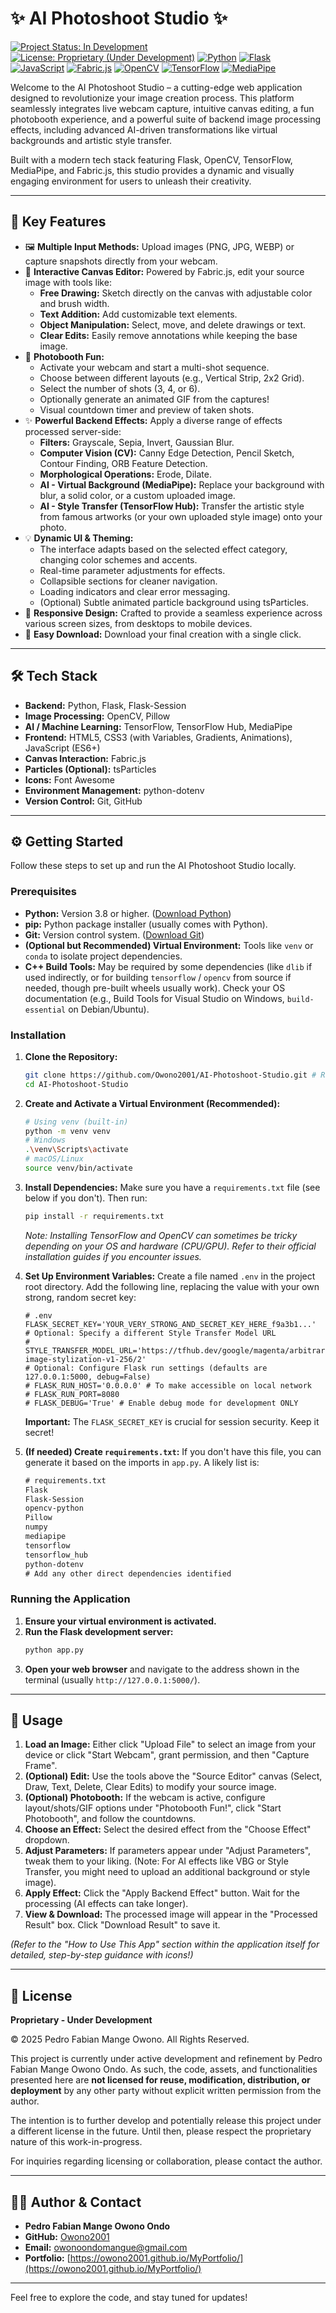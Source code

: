 # ✨ AI Photoshoot Studio ✨

[![Project Status: In Development](https://img.shields.io/badge/status-in%20development-yellow?style=for-the-badge)](https://github.com/Owono2001/AI-Photoshoot-Studio) <!-- Replace with your actual repo link later -->
[![License: Proprietary (Under Development)](https://img.shields.io/badge/License-Proprietary-red?style=for-the-badge)](./LICENSE)
[![Python](https://img.shields.io/badge/Python-3.x-blue?style=for-the-badge&logo=python&logoColor=white)](https://www.python.org/)
[![Flask](https://img.shields.io/badge/Flask-Web%20Framework-green?style=for-the-badge&logo=flask&logoColor=white)](https://flask.palletsprojects.com/)
[![JavaScript](https://img.shields.io/badge/JavaScript-ES6+-yellow?style=for-the-badge&logo=javascript&logoColor=black)](https://developer.mozilla.org/en-US/docs/Web/JavaScript)
[![Fabric.js](https://img.shields.io/badge/Fabric.js-Canvas%20Magic-orange?style=for-the-badge)](http://fabricjs.com/)
[![OpenCV](https://img.shields.io/badge/OpenCV-Image%20Processing-blueviolet?style=for-the-badge&logo=opencv&logoColor=white)](https://opencv.org/)
[![TensorFlow](https://img.shields.io/badge/TensorFlow-AI%20Power-orange?style=for-the-badge&logo=tensorflow&logoColor=white)](https://www.tensorflow.org/)
[![MediaPipe](https://img.shields.io/badge/MediaPipe-Vision%20AI-green?style=for-the-badge&logo=google&logoColor=white)](https://developers.google.com/mediapipe)

<!-- Optional: Add a captivating screenshot or GIF here! -->
<!-- ![AI Photoshoot Studio Demo](path/to/your/screenshot_or_demo.gif) -->

Welcome to the AI Photoshoot Studio – a cutting-edge web application designed to revolutionize your image creation process. This platform seamlessly integrates live webcam capture, intuitive canvas editing, a fun photobooth experience, and a powerful suite of backend image processing effects, including advanced AI-driven transformations like virtual backgrounds and artistic style transfer.

Built with a modern tech stack featuring Flask, OpenCV, TensorFlow, MediaPipe, and Fabric.js, this studio provides a dynamic and visually engaging environment for users to unleash their creativity.

---

## 🚀 Key Features

*   🖼️ **Multiple Input Methods:** Upload images (PNG, JPG, WEBP) or capture snapshots directly from your webcam.
*   🎨 **Interactive Canvas Editor:** Powered by Fabric.js, edit your source image with tools like:
    *   **Free Drawing:** Sketch directly on the canvas with adjustable color and brush width.
    *   **Text Addition:** Add customizable text elements.
    *   **Object Manipulation:** Select, move, and delete drawings or text.
    *   **Clear Edits:** Easily remove annotations while keeping the base image.
*   📸 **Photobooth Fun:**
    *   Activate your webcam and start a multi-shot sequence.
    *   Choose between different layouts (e.g., Vertical Strip, 2x2 Grid).
    *   Select the number of shots (3, 4, or 6).
    *   Optionally generate an animated GIF from the captures!
    *   Visual countdown timer and preview of taken shots.
*   ✨ **Powerful Backend Effects:** Apply a diverse range of effects processed server-side:
    *   **Filters:** Grayscale, Sepia, Invert, Gaussian Blur.
    *   **Computer Vision (CV):** Canny Edge Detection, Pencil Sketch, Contour Finding, ORB Feature Detection.
    *   **Morphological Operations:** Erode, Dilate.
    *   **AI - Virtual Background (MediaPipe):** Replace your background with blur, a solid color, or a custom uploaded image.
    *   **AI - Style Transfer (TensorFlow Hub):** Transfer the artistic style from famous artworks (or your own uploaded style image) onto your photo.
*   💡 **Dynamic UI & Theming:**
    *   The interface adapts based on the selected effect category, changing color schemes and accents.
    *   Real-time parameter adjustments for effects.
    *   Collapsible sections for cleaner navigation.
    *   Loading indicators and clear error messaging.
    *   (Optional) Subtle animated particle background using tsParticles.
*   📱 **Responsive Design:** Crafted to provide a seamless experience across various screen sizes, from desktops to mobile devices.
*   💾 **Easy Download:** Download your final creation with a single click.

---

## 🛠️ Tech Stack

*   **Backend:** Python, Flask, Flask-Session
*   **Image Processing:** OpenCV, Pillow
*   **AI / Machine Learning:** TensorFlow, TensorFlow Hub, MediaPipe
*   **Frontend:** HTML5, CSS3 (with Variables, Gradients, Animations), JavaScript (ES6+)
*   **Canvas Interaction:** Fabric.js
*   **Particles (Optional):** tsParticles
*   **Icons:** Font Awesome
*   **Environment Management:** python-dotenv
*   **Version Control:** Git, GitHub

---

## ⚙️ Getting Started

Follow these steps to set up and run the AI Photoshoot Studio locally.

### Prerequisites

*   **Python:** Version 3.8 or higher. ([Download Python](https://www.python.org/downloads/))
*   **pip:** Python package installer (usually comes with Python).
*   **Git:** Version control system. ([Download Git](https://git-scm.com/downloads))
*   **(Optional but Recommended) Virtual Environment:** Tools like `venv` or `conda` to isolate project dependencies.
*   **C++ Build Tools:** May be required by some dependencies (like `dlib` if used indirectly, or for building `tensorflow` / `opencv` from source if needed, though pre-built wheels usually work). Check your OS documentation (e.g., Build Tools for Visual Studio on Windows, `build-essential` on Debian/Ubuntu).

### Installation

1.  **Clone the Repository:**
    ```bash
    git clone https://github.com/Owono2001/AI-Photoshoot-Studio.git # Replace with your actual repo link later
    cd AI-Photoshoot-Studio
    ```

2.  **Create and Activate a Virtual Environment (Recommended):**
    ```bash
    # Using venv (built-in)
    python -m venv venv
    # Windows
    .\venv\Scripts\activate
    # macOS/Linux
    source venv/bin/activate
    ```

3.  **Install Dependencies:**
    Make sure you have a `requirements.txt` file (see below if you don't). Then run:
    ```bash
    pip install -r requirements.txt
    ```
    *Note: Installing TensorFlow and OpenCV can sometimes be tricky depending on your OS and hardware (CPU/GPU). Refer to their official installation guides if you encounter issues.*

4.  **Set Up Environment Variables:**
    Create a file named `.env` in the project root directory. Add the following line, replacing the value with your own strong, random secret key:
    ```env
    # .env
    FLASK_SECRET_KEY='YOUR_VERY_STRONG_AND_SECRET_KEY_HERE_f9a3b1...'
    # Optional: Specify a different Style Transfer Model URL
    # STYLE_TRANSFER_MODEL_URL='https://tfhub.dev/google/magenta/arbitrary-image-stylization-v1-256/2'
    # Optional: Configure Flask run settings (defaults are 127.0.0.1:5000, debug=False)
    # FLASK_RUN_HOST='0.0.0.0' # To make accessible on local network
    # FLASK_RUN_PORT=8080
    # FLASK_DEBUG='True' # Enable debug mode for development ONLY
    ```
    **Important:** The `FLASK_SECRET_KEY` is crucial for session security. Keep it secret!

5.  **(If needed) Create `requirements.txt`:**
    If you don't have this file, you can generate it based on the imports in `app.py`. A likely list is:
    ```txt
    # requirements.txt
    Flask
    Flask-Session
    opencv-python
    Pillow
    numpy
    mediapipe
    tensorflow
    tensorflow_hub
    python-dotenv
    # Add any other direct dependencies identified
    ```

### Running the Application

1.  **Ensure your virtual environment is activated.**
2.  **Run the Flask development server:**
    ```bash
    python app.py
    ```
3.  **Open your web browser** and navigate to the address shown in the terminal (usually `http://127.0.0.1:5000/`).

---

## 📖 Usage

1.  **Load an Image:** Either click "Upload File" to select an image from your device or click "Start Webcam", grant permission, and then "Capture Frame".
2.  **(Optional) Edit:** Use the tools above the "Source Editor" canvas (Select, Draw, Text, Delete, Clear Edits) to modify your source image.
3.  **(Optional) Photobooth:** If the webcam is active, configure layout/shots/GIF options under "Photobooth Fun!", click "Start Photobooth", and follow the countdowns.
4.  **Choose an Effect:** Select the desired effect from the "Choose Effect" dropdown.
5.  **Adjust Parameters:** If parameters appear under "Adjust Parameters", tweak them to your liking. (Note: For AI effects like VBG or Style Transfer, you might need to upload an additional background or style image).
6.  **Apply Effect:** Click the "Apply Backend Effect" button. Wait for the processing (AI effects can take longer).
7.  **View & Download:** The processed image will appear in the "Processed Result" box. Click "Download Result" to save it.

*(Refer to the "How to Use This App" section within the application itself for detailed, step-by-step guidance with icons!)*

---

## 📄 License

**Proprietary - Under Development**

© 2025 Pedro Fabian Mange Owono. All Rights Reserved.

This project is currently under active development and refinement by Pedro Fabian Mange Owono Ondo. As such, the code, assets, and functionalities presented here are **not licensed for reuse, modification, distribution, or deployment** by any other party without explicit written permission from the author.

The intention is to further develop and potentially release this project under a different license in the future. Until then, please respect the proprietary nature of this work-in-progress.

For inquiries regarding licensing or collaboration, please contact the author.

---

## 🧑‍💻 Author & Contact

*   **Pedro Fabian Mange Owono Ondo**
*   **GitHub:** [Owono2001](https://github.com/Owono2001)
*   **Email:** [owonoondomangue@gmail.com](mailto:owonoondomangue@gmail.com)
*   **Portfolio:** [https://owono2001.github.io/MyPortfolio/](https://owono2001.github.io/MyPortfolio/)

---

Feel free to explore the code, and stay tuned for updates!
